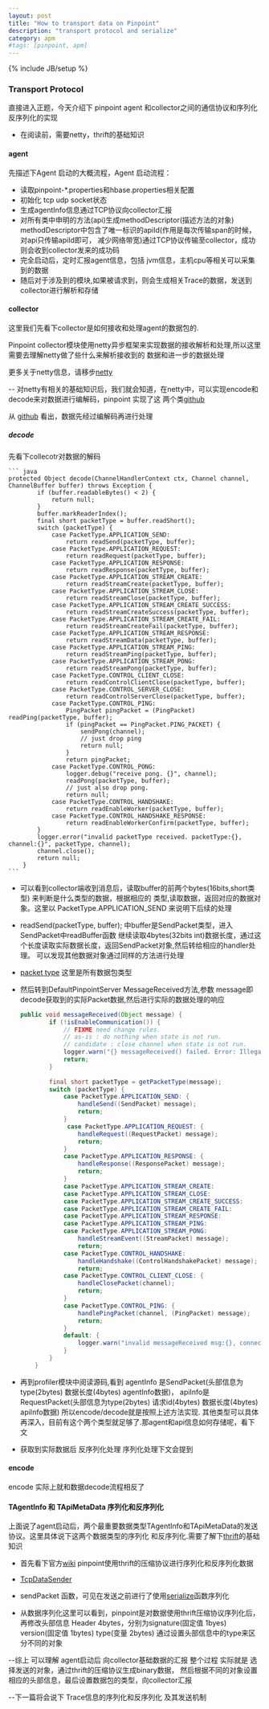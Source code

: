 ```yaml
---
layout: post
title: "How to transport data on Pinpoint"
description: "transport protocol and serialize"
category: apm
#tags: [pinpoint, apm]
---
```

{% include JB/setup %}

### Transport Protocol

直接进入正题，今天介绍下 pinpoint agent 和collector之间的通信协议和序列化反序列化的实现

* 在阅读前，需要netty，thrift的基础知识

#### agent

先描述下Agent 启动的大概流程，Agent 启动流程：

* 读取pinpoint-*.properties和hbase.properties相关配置
* 初始化 tcp udp socket状态
* 生成agentInfo信息通过TCP协议向collector汇报
* 对所有类中申明的方法(api)生成methodDescriptor(描述方法的对象) 
  methodDescriptor中包含了唯一标识的apiId(作用是每次传输span的时候，对api只传输apiId即可，
  减少网络带宽)通过TCP协议传输至collector，成功则会收到collector发来的成功码
* 完全启动后，定时汇报agent信息，包括 jvm信息，主机cpu等相关可以采集到的数据
* 随后对于涉及到的模块,如果被请求到，则会生成相关Trace的数据，发送到collector进行解析和存储

#### collector

这里我们先看下collector是如何接收和处理agent的数据包的.

Pinpoint collector模块使用netty异步框架来实现数据的接收解析和处理,所以这里需要去理解netty做了些什么来解析接收到的
数据和进一步的数据处理

更多关于netty信息，请移步[netty](http://netty.io/)

-- 对netty有相关的基础知识后，我们就会知道，在netty中，可以实现encode和decode来对数据进行编解码，pinpoint 实现了这
两个类[github](https://github.com/naver/pinpoint/tree/master/rpc/src/main/java/com/navercorp/pinpoint/rpc/codec)

从 [github](https://github.com/naver/pinpoint/blob/master/rpc/src/main/java/com/navercorp/pinpoint/rpc/server/ServerPipelineFactory.java)
看出，数据先经过编解码再进行处理

##### decode 

先看下collecotr对数据的解码

    ``` java
    protected Object decode(ChannelHandlerContext ctx, Channel channel, ChannelBuffer buffer) throws Exception {
            if (buffer.readableBytes() < 2) {
                return null;
            }
            buffer.markReaderIndex();
            final short packetType = buffer.readShort();
            switch (packetType) {
                case PacketType.APPLICATION_SEND:
                    return readSend(packetType, buffer);
                case PacketType.APPLICATION_REQUEST:
                    return readRequest(packetType, buffer);
                case PacketType.APPLICATION_RESPONSE:
                    return readResponse(packetType, buffer);
                case PacketType.APPLICATION_STREAM_CREATE:
                    return readStreamCreate(packetType, buffer);
                case PacketType.APPLICATION_STREAM_CLOSE:
                    return readStreamClose(packetType, buffer);
                case PacketType.APPLICATION_STREAM_CREATE_SUCCESS:
                    return readStreamCreateSuccess(packetType, buffer);
                case PacketType.APPLICATION_STREAM_CREATE_FAIL:
                    return readStreamCreateFail(packetType, buffer);
                case PacketType.APPLICATION_STREAM_RESPONSE:
                    return readStreamData(packetType, buffer);
                case PacketType.APPLICATION_STREAM_PING:
                    return readStreamPing(packetType, buffer);
                case PacketType.APPLICATION_STREAM_PONG:
                    return readStreamPong(packetType, buffer);
                case PacketType.CONTROL_CLIENT_CLOSE:
                    return readControlClientClose(packetType, buffer);
                case PacketType.CONTROL_SERVER_CLOSE:
                    return readControlServerClose(packetType, buffer);
                case PacketType.CONTROL_PING:
                    PingPacket pingPacket = (PingPacket) readPing(packetType, buffer);
                    if (pingPacket == PingPacket.PING_PACKET) {
                        sendPong(channel);
                        // just drop ping
                        return null;
                    }
                    return pingPacket;
                case PacketType.CONTROL_PONG:
                    logger.debug("receive pong. {}", channel);
                    readPong(packetType, buffer);
                    // just also drop pong.
                    return null;
                case PacketType.CONTROL_HANDSHAKE:
                    return readEnableWorker(packetType, buffer);
                case PacketType.CONTROL_HANDSHAKE_RESPONSE:
                    return readEnableWorkerConfirm(packetType, buffer);
            }
            logger.error("invalid packetType received. packetType:{}, channel:{}", packetType, channel);
            channel.close();
            return null;
        }
    ```

* 可以看到collector端收到消息后，读取buffer的前两个bytes(16bits,short类型) 来判断是什么类型的数据，根据相应的
类型,读取数据，返回对应的数据对象。这里以 PacketType.APPLICATION_SEND 来说明下后续的处理

* readSend(packetType, buffer); 中buffer是SendPacket类型，进入SendPacket中readBuffer函数
继续读取4bytes(32bits int)数据长度，通过这个长度读取实际数据长度，返回SendPacket对象,然后转给相应的handler处理。
可以发现其他数据对象通过同样的方法进行处理

* [packet type](https://github.com/naver/pinpoint/tree/master/rpc/src/main/java/com/navercorp/pinpoint/rpc/packet)
这里是所有数据包类型


* 然后转到DefaultPinpointServer MessageReceived方法,参数 message即decode获取到的实际Packet数据,然后进行实际的数据处理的响应
    ``` java
    public void messageReceived(Object message) {
            if (!isEnableCommunication()) {
                // FIXME need change rules.
                // as-is : do nothing when state is not run.
                // candidate : close channel when state is not run.
                logger.warn("{} messageReceived() failed. Error: Illegal state this message({}) will be ignore.", objectUniqName, message);
                return;
            }
            
            final short packetType = getPacketType(message);
            switch (packetType) {
                case PacketType.APPLICATION_SEND: {
                    handleSend((SendPacket) message);
                    return;
                }
                 case PacketType.APPLICATION_REQUEST: {
                    handleRequest((RequestPacket) message);
                    return;
                }
                case PacketType.APPLICATION_RESPONSE: {
                    handleResponse((ResponsePacket) message);
                    return;
                }
                case PacketType.APPLICATION_STREAM_CREATE:
                case PacketType.APPLICATION_STREAM_CLOSE:
                case PacketType.APPLICATION_STREAM_CREATE_SUCCESS:
                case PacketType.APPLICATION_STREAM_CREATE_FAIL:
                case PacketType.APPLICATION_STREAM_RESPONSE:
                case PacketType.APPLICATION_STREAM_PING:
                case PacketType.APPLICATION_STREAM_PONG:
                    handleStreamEvent((StreamPacket) message);
                    return;
                case PacketType.CONTROL_HANDSHAKE:
                    handleHandshake((ControlHandshakePacket) message);
                    return;
                case PacketType.CONTROL_CLIENT_CLOSE: {
                    handleClosePacket(channel);
                    return;
                }
                case PacketType.CONTROL_PING: {
                    handlePingPacket(channel, (PingPacket) message);
                    return;
                }            
                default: {
                    logger.warn("invalid messageReceived msg:{}, connection:{}", message, channel);
                }
            }
        }

    ```

* 再到profiler模块中阅读源码,看到 agentInfo 是SendPacket(头部信息为type(2bytes) 数据长度(4bytes) agentInfo数据)，
apiInfo是RequestPacket(头部信息为type(2bytes) 请求id(4bytes) 数据长度(4bytes) apiInfo数据)
所以encode/decode就是按照上述方法实现.
其他类型可以具体再深入，目前有这个两个类型就足够了.那agent和api信息如何存储呢，看下文

* 获取到实际数据后 反序列化处理 序列化处理下文会提到

#### encode

encode 实际上就和数据decode流程相反了


####  TAgentInfo 和 TApiMetaData 序列化和反序列化

上面说了agent启动后，两个最重要数据类型TAgentInfo和TApiMetaData的发送协议。这里具体说下这两个数据类型的序列化
和反序列化.需要了解下[thrift](http://thrift.apache.org/)的基础知识

* 首先看下官方[wiki](https://github.com/naver/pinpoint/wiki/Technical-Overview-Of-Pinpoint#using-binary-format-thrift)
pinpoint使用thrift的压缩协议进行序列化和反序列化数据

* [TcpDataSender](https://github.com/naver/pinpoint/blob/master/profiler/src/main/java/com/navercorp/pinpoint/profiler/sender/TcpDataSender.java)

* sendPacket 函数，可见在发送之前进行了使用[serialize](https://github.com/naver/pinpoint/blob/master/thrift/src/main/java/com/navercorp/pinpoint/thrift/io/HeaderTBaseSerializer.java)函数序列化

* 从数据序列化这里可以看到，pinpoint是对数据使用thrift压缩协议序列化后，再修改头部信息
Header 4bytes，分别为signature(固定值 1byes) version(固定值 1bytes) type(变量 2bytes)
通过设置头部信息中的type来区分不同的对象



--综上 可以理解 agent启动后 向collector基础数据的汇报
整个过程 实际就是 选择发送的对象，通过thrift的压缩协议生成binary数据，
然后根据不同的对象设置相应的头部信息，最后设置数据包的类型，向collector汇报


--下一篇将会说下 Trace信息的序列化和反序列化 及其发送机制
